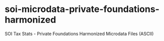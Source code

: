 # soi-microdata-private-foundations-harmonized
SOI Tax Stats - Private Foundations Harmonized Microdata Files (ASCII)
